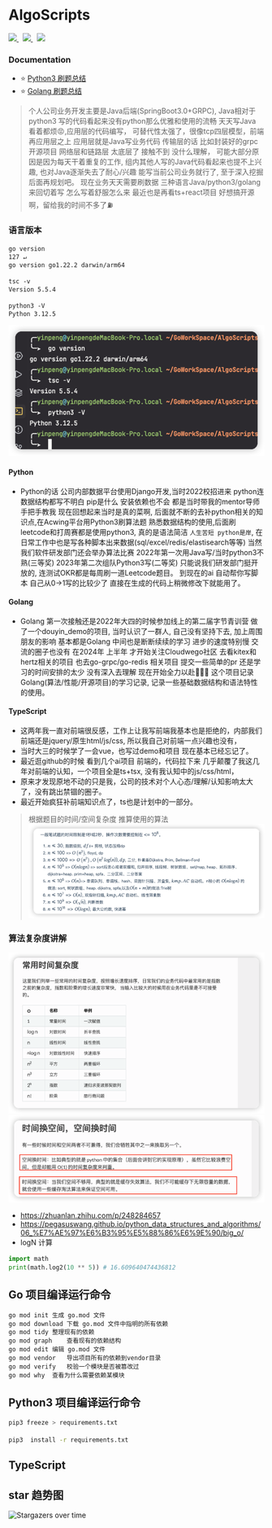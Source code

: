 # AlgoScripts

<!-- PROJECT SHIELDS -->


<a href="https://github.com/hakusai22/AlgoScripts/">
    <img src="https://img.shields.io/github/contributors/hakusai22/AlgoScripts" >
</a>
&nbsp;
<a href="https://github.com/hakusai22/AlgoScripts/">
    <img src="https://img.shields.io/github/forks/hakusai22/AlgoScripts" >
</a>
&nbsp;
<a href="https://github.com/hakusai22/AlgoScripts/">
    <img src="https://img.shields.io/github/stars/hakusai22/AlgoScripts" >
</a>

<!-- PROJECT LOGO -->
<br />

### Documentation

- ⭐ [Python3 刷题总结](./Python3_README.md)
- ⭐ [Golang 刷题总结](./Go_README.md)

> 个人公司业务开发主要是Java后端(SpringBoot3.0+GRPC), Java相对于python3 写的代码看起来没有python那么优雅和使用的流畅 天天写Java 看着都烦😡,应用层的代码编写，
> 可替代性太强了，很像tcp四层模型，前端再应用层之上 应用层就是Java写业务代码  传输层的话 比如封装好的grpc开源项目 网络层和链路层 太底层了 接触不到 没什么理解，
> 可能大部分原因是因为每天干着重复的工作, 组内其他人写的Java代码看起来也提不上兴趣, 也对Java逐渐失去了耐心/兴趣 能写当前公司业务就行了, 至于深入挖掘 后面再规划吧。
> 现在业务天天需要刷数据 三种语言Java/python3/golang 来回切着写 怎么写着舒服怎么来 最近也是再看ts+react项目
> 好想搞开源啊，留给我的时间不多了⛽️

### 语言版本
```shell
go version                                                                                                                                                              127 ↵
go version go1.22.2 darwin/arm64

tsc -v         
Version 5.5.4

python3 -V                
Python 3.12.5
```

![version_language.png](images/version_language.png)

####  Python
- Python的话 公司内部数据平台使用Django开发,当时2022校招进来 python连数据结构都写不明白 pip是什么 安装依赖也不会 都是当时带我的mentor导师手把手教我 现在回想起来当时是真的菜啊,
 后面就不断的去补python相关的知识点,在Acwing平台用Python3刷算法题 熟悉数据结构的使用,后面刷leetcode和打周赛都是使用python3, 真的是语法简洁 `人生苦短 python是岸`, 在日常工作中也是写各种脚本出来数据(sql/excel/redis/elastisearch等等)
 当然我们软件研发部门还会举办算法比赛 2022年第一次用Java写/当时python3不熟(三等奖) 2023年第二次组队Python3写(二等奖) 只能说我们研发部门挺开放的, 连测试OKR都是每周刷一道Leetcode题目。
 到现在的ai 自动帮你写脚本 自己从0->1写的比较少了 直接在生成的代码上稍微修改下就能用了。

#### Golang
- Golang 第一次接触还是2022年大四的时候参加线上的第二届字节青训营 做了一个douyin_demo的项目, 当时认识了一群人, 自己没有坚持下去, 加上周围朋友的影响 基本都是Golang 中间也是断断续续的学习 进步的速度特别慢 交流的圈子也没有
在2024年 上半年 才开始关注Cloudwego社区 去看kitex和hertz相关的项目 也去go-grpc/go-redis 相关项目 提交一些简单的pr 还是学习的时间安排的太少 没有深入去理解 现在开始全力以赴🌟🌟🌟
这个项目记录Golang(算法/性能/开源项目)的学习记录, 记录一些基础数据结构和语法特性的使用。
 
 
#### TypeScript
- 这两年我一直对前端很反感，工作上让我写前端我基本也是拒绝的，内部我们前端还是jquery/原生html/js/css, 所以我自己对前端一点兴趣也没有，
- 当时大三的时候学了一会vue，也写过demo和项目 现在基本已经忘记了。
- 最近逛github的时候 看到几个ai项目 前端的，代码拉下来 几乎颠覆了我这几年对前端的认知，一个项目全是ts+tsx, 没有我认知中的js/css/html，
- 原来才发现原地不动的只是我，公司的技术对个人心态/理解/认知影响太大了，没有跳出禁锢的圈子。
- 最近开始疯狂补前端知识点了，ts也是计划中的一部分。


> 根据题目的时间/空间复杂度 推算使用的算法
![al.png](images/al.png)

### 算法复杂度讲解
![img_1.png](images/img_1.png)
![img_2.png](images/img_2.png)
- https://zhuanlan.zhihu.com/p/248284657
- https://pegasuswang.github.io/python_data_structures_and_algorithms/06_%E7%AE%97%E6%B3%95%E5%88%86%E6%9E%90/big_o/
- logN 计算
```python
import math
print(math.log2(10 ** 5)) # 16.609640474436812
```

## Go 项目编译运行命令
```bash
go mod init	生成 go.mod 文件
go mod download	下载 go.mod 文件中指明的所有依赖
go mod tidy	整理现有的依赖
go mod graph	查看现有的依赖结构
go mod edit	编辑 go.mod 文件
go mod vendor	导出项目所有的依赖到vendor目录
go mod verify	校验一个模块是否被篡改过
go mod why	查看为什么需要依赖某模块
```

## Python3 项目编译运行命令
```bash
pip3 freeze > requirements.txt   

pip3  install -r requirements.txt
```

## TypeScript 


## star 趋势图

![Stargazers over time](https://starchart.cc/hakusai22/AlgoScripts.svg)



